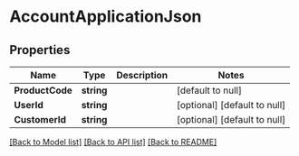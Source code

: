 # AccountApplicationJson

## Properties
Name | Type | Description | Notes
------------ | ------------- | ------------- | -------------
**ProductCode** | **string** |  | [default to null]
**UserId** | **string** |  | [optional] [default to null]
**CustomerId** | **string** |  | [optional] [default to null]

[[Back to Model list]](../README.md#documentation-for-models) [[Back to API list]](../README.md#documentation-for-api-endpoints) [[Back to README]](../README.md)


